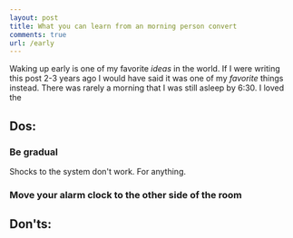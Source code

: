 ```yaml
---
layout: post
title: What you can learn from an morning person convert
comments: true
url: /early
---
```


Waking up early is one of my favorite *ideas* in the world. If I were writing this post 2-3 years ago I would have said it was one of
my *favorite* things instead. There was rarely a morning that I was still asleep by 6:30. I loved the 

## Dos:

### Be gradual

Shocks to the system don't work. For anything.

### Move your alarm clock to the other side of the room

## Don'ts:


